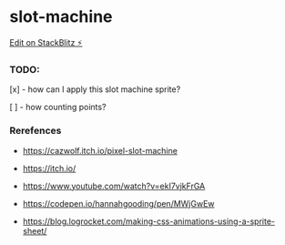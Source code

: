 # slot-machine

[Edit on StackBlitz ⚡️](https://stackblitz.com/edit/typescript-znxm7s)

### TODO:

[x] - how can I apply this slot machine sprite?

[ ] - how counting points?

### Rerefences

- https://cazwolf.itch.io/pixel-slot-machine

- https://itch.io/

- https://www.youtube.com/watch?v=ekI7vjkFrGA

- https://codepen.io/hannahgooding/pen/MWjGwEw

- https://blog.logrocket.com/making-css-animations-using-a-sprite-sheet/
